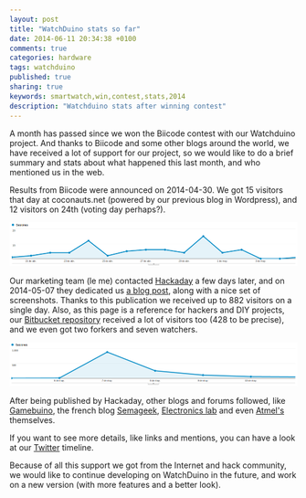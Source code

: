 ```yaml
---
layout: post
title: "WatchDuino stats so far"
date: 2014-06-11 20:34:38 +0100
comments: true
categories: hardware
tags: watchduino
published: true
sharing: true
keywords: smartwatch,win,contest,stats,2014
description: "Watchduino stats after winning contest"
---
```


A month has passed since we won the Biicode contest with our Watchduino project.
And thanks to Biicode and some other blogs around the world, we have received a lot of support for our project, 
so we would like to do a brief summary and stats about what happened this last month, and who mentioned us in the web.

<!--more-->

Results from Biicode were announced on 2014-04-30. We got 15 visitors that day at coconauts.net (powered by our previous blog in Wordpress), and 12 visitors on 24th (voting day perhaps?).

<img src="/images/posts/watchduino-stats/wordpress-stats.png" />

Our marketing team (le me) contacted [Hackaday](http://hackaday.com)
a few days later, and on 2014-05-07 they dedicated us [a blog post](http://hackaday.com/2014/05/06/tell-time-and-blink-an-led-on-your-wrist-with-watchduino/), along with a nice set of screenshots.
Thanks to this publication we received up to 882 visitors on a single day.
Also, as this page is a reference for hackers and DIY projects, our [Bitbucket repository](https://bitbucket.org/rephus/watchduino) received a lot of visitors too (428 to be precise), and we even got two forkers and seven watchers.

<img src="/images/posts/watchduino-stats/hackaday-stats.png" />

After being published by Hackaday, other blogs and forums followed, like [Gamebuino](http://gamebuino.com/forum/viewtopic.php?f=10&t=625&hilit=watchduino), the french blog [Semageek](http://www.semageek.com/watchduino-une-montre-open-hardware-sous-arduino/),  [Electronics lab](http://www.electronics-lab.com/blog/?p=28430) and even  [Atmel's](http://atmelcorporation.wordpress.com/2014/05/08/atmega328-powers-open-source-watchduino/) themselves.

If you want to see more details, like links and mentions, you can have a look at our [Twitter](http://twitter.com/coconauts) timeline.

Because of all this support we got from the Internet and hack community, we would like to continue developing on WatchDuino in the future, and work on a new version (with more features and a better look).


